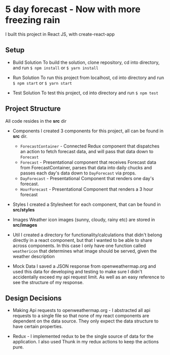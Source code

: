 # 5 day forecast - Now with more freezing rain
I built this project in React JS, with create-react-app

## Setup
- Build Solution
To build the solution, clone repository, cd into directory, and run `$ npm install` or `$ yarn install`

- Run Solution
To run this project from localhost, cd into directory and run `$ npm start` or `$ yarn start`

- Test Solution
To test this project, cd into directory and run `$ npm test`

## Project Structure
All code resides in the **src** dir

- Components
I created 3 components for this project, all can be found in **src** dir.
  - `ForecastContainer` - Connected Redux component that dispatches an action to fetch forecast data, and will pass that data down to `Forecast`
  - `Forecast` - Presentational component that receives Forecast data from ForecastContainer, parses that data into daily chucks and passes each day's data down to `DayForecast` via props.
  - `DayForecast` - Presentational Component that renders one day's forecast.
  - `HourForecast` - Presentational Component that renders a 3 hour forecast

- Styles
I created a Stylesheet for each component, that can be found in **src/styles**

- Images
Weather icon images (sunny, cloudy, rainy etc) are stored in **src/images**

- Util
I created a directory for functionality/calculations that didn't belong directly in a react component, but that I wanted to be able to share across components.  In this case I only have one function called `weathericon` that determines what image should be served, given the weather description

- Mock Data
I saved a JSON response from openweathermap.org and used this data for developing and testing to make sure I didn't accidentally exceed my api request limit.  As well as an easy reference to see the structure of my response.


## Design Decisions
  - Making Api requests to openweathermap.org - I abstracted all api requests to a single file so that none of my react components are dependent on the data source.  They only expect the data structure to have certain properties.

  - Redux - I implemented redux to be the single source of data for the application.  I also used Thunk in my redux actions to keep the actions pure.

